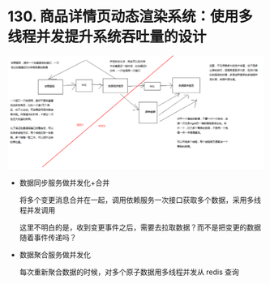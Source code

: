 # 130. 商品详情页动态渲染系统：使用多线程并发提升系统吞吐量的设计
![](./assets/markdown-img-paste-20190714172743269.png)

- 数据同步服务做并发化+合并

  将多个变更消息合并在一起，调用依赖服务一次接口获取多个数据，采用多线程并发调用

  这里不明白的是，收到变更事件之后，需要去拉取数据？而不是把变更的数据随着事件传递吗？

- 数据聚合服务做并发化

  每次重新聚合数据的时候，对多个原子数据用多线程并发从 redis 查询


<iframe  height="500px" width="100%" frameborder=0 allowfullscreen="true" :src="$withBase('/ads.html')"></iframe>